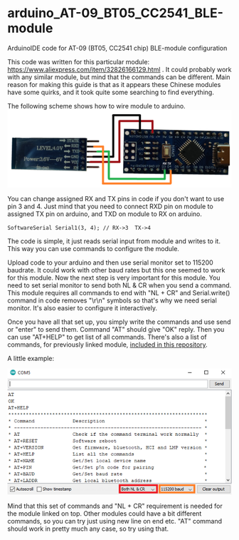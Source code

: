 # arduino_AT-09_BT05_CC2541_BLE-module
ArduinoIDE code for AT-09 (BT05, CC2541 chip) BLE-module configuration

This code was written for this particular module: https://www.aliexpress.com/item/32826166129.html . It could probably work with any similar module, but mind that the commands can be different.
Main reason for making this guide is that as it appears these Chinese modules have some quirks, and it took quite some searching to find everything.

The following scheme shows how to wire module to arduino.
![wiring scheme](
https://github.com/blaz-r/arduino_AT-09_BT05_CC2541_BLE-module/blob/main/wiring_scheme.png)

You can change assigned RX and TX pins in code if you don't want to use pin 3 and 4. Just mind that you need to connect RXD pin on module to assigned TX pin on arduino, and TXD on module to RX on arduino.
```
SoftwareSerial Serial1(3, 4); // RX->3  TX->4
```

The code is simple, it just reads serial input from module and writes to it. This way you can use commands to configure the module.

Upload code to your arduino and then use serial monitor set to 115200 baudrate. It could work with other baud rates but this one seemed to work for this module. Now the next step is very important for this module. You need to set serial monitor to send both NL & CR when you send a command.
This module requires all commands to end with "NL + CR" and Serial.write() command in code removes "\\r\\n" symbols so that's why we need serial monitor. It's also easier to configure it interactively.


Once you have all that set up, you simply write the commands and use send or "enter" to send them.
Command "AT" should give "OK" reply. Then you can use "AT+HELP" to get list of all commands. There's also a list of commands, for previously linked module, [included in this repository](https://github.com/blaz-r/arduino_AT-09_BT05_CC2541_BLE-module/blob/main/AT09command.txt).

A little example:

![serial monitor configuration](
https://github.com/blaz-r/arduino_AT-09_BT05_CC2541_BLE-module/blob/main/serial_monitor.png)

Mind that this set of commands and "NL + CR" requirement is needed for the module linked on top. Other modules could have a bit different commands, so you can try just using new line on end etc.
"AT" command should work in pretty much any case, so try using that.
